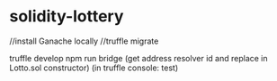 # solidity-lottery

//install Ganache locally
//truffle migrate

truffle develop
npm run bridge (get address resolver id and replace in Lotto.sol constructor)
(in truffle console: test)